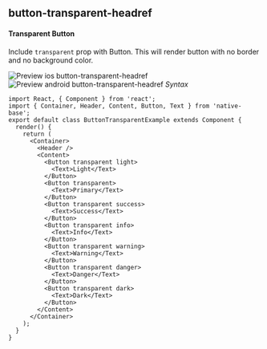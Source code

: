 ## button-transparent-headref
#### Transparent Button

Include <code>transparent</code> prop with Button. This will render button with no border and no background color.<br />

![Preview ios button-transparent-headref](https://github.com/GeekyAnts/NativeBase-KitchenSink/raw/v2.4.7/screenshots/ios/button-transparent.png)
![Preview android button-transparent-headref](https://github.com/GeekyAnts/NativeBase-KitchenSink/raw/v2.4.7/screenshots/android/button-transparent.png)
*Syntax*

<pre class="line-numbers"><code class="language-jsx">import React, { Component } from 'react';
import { Container, Header, Content, Button, Text } from 'native-base';
export default class ButtonTransparentExample extends Component {
  render() {
    return (
      &lt;Container>
        &lt;Header />
        &lt;Content>
          &lt;Button transparent light>
            &lt;Text>Light&lt;/Text>
          &lt;/Button>
          &lt;Button transparent>
            &lt;Text>Primary&lt;/Text>
          &lt;/Button>
          &lt;Button transparent success>
            &lt;Text>Success&lt;/Text>
          &lt;/Button>
          &lt;Button transparent info>
            &lt;Text>Info&lt;/Text>
          &lt;/Button>
          &lt;Button transparent warning>
            &lt;Text>Warning&lt;/Text>
          &lt;/Button>
          &lt;Button transparent danger>
            &lt;Text>Danger&lt;/Text>
          &lt;/Button>
          &lt;Button transparent dark>
            &lt;Text>Dark&lt;/Text>
          &lt;/Button>
        &lt;/Content>
      &lt;/Container>
    );
  }
}</code></pre><br />
